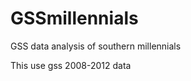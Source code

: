 GSSmillennials
==============

GSS data analysis of southern millennials

This use gss 2008-2012 data
